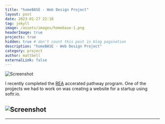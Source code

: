 ```yaml
---
title: "homeBASE - Web Design Project"
layout: post
date: 2023-01-27 22:10
tag: jekyll
image: /assets/images/homebase-1.png
headerImage: true
projects: true
hidden: true # don't count this post in blog pagination
description: "homeBASE - Web Design Project"
category: project
author: mattbell
externalLink: false
---
```


![Screenshot](/assets/images/homebase.png)

I recently completed the [REA](https://www.vantharp.com) accerated pathway program.  One of the projjects we had to work on was creating a website for a startup using softr.io.


![Screenshot](/assets/images/homebase-2.png)
---

---







